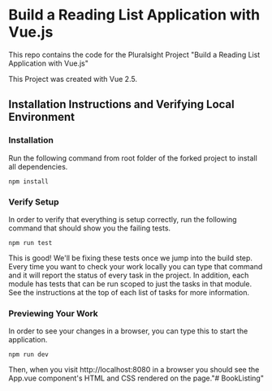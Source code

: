 # Build a Reading List Application with Vue.js

This repo contains the code for the Pluralsight Project "Build a Reading List Application with Vue.js"

This Project was created with Vue 2.5.

## Installation Instructions and Verifying Local Environment

### Installation

Run the following command from root folder of the forked project to install all dependencies.

```
npm install
```

### Verify Setup

In order to verify that everything is setup correctly, run the following command that should show you the failing tests.

```
npm run test
```

This is good! We'll be fixing these tests once we jump into the build step. Every time you want to check your work locally you can type that command and it will report the status of every task in the project.  In addition, each module has tests that can be run scoped to just the tasks in that module.  See the instructions at the top of each list of tasks for more information.

### Previewing Your Work

In order to see your changes in a browser, you can type this to start the application.

```
npm run dev
```

Then, when you visit http://localhost:8080 in a browser you should see the App.vue component's HTML and CSS rendered on the page."# BookListing" 
